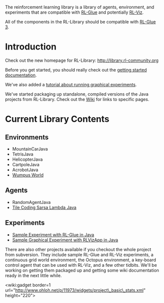The reinforcement learning library is a library of agents, environment, and experiments that are compatible with [RL-Glue](http://glue.rl-community.org) and potentially [RL-Viz](http://rl-viz.googlecode.com).

All of the components in the RL-Library should be compatible with [RL-Glue 3](http://glue.rl-community.org).

# Introduction #
Check out the new homepage for RL-Library:
http://library.rl-community.org

Before you get started, you should really check out the [getting started documentation](http://code.google.com/p/rl-library/wiki/Documentation).

We've also added a [tutorial about running graphical experiments](GraphicalExperimentsWithRLViz.md).


We've started packaging up standalone, compiled versions of the Java projects from RL-Library.  Check out the [Wiki](http://code.google.com/p/rl-library/w/list) for links to specific pages.

# Current Library Contents #
## Environments ##
  * MountainCarJava
  * TetrisJava
  * HelicopterJava
  * CartpoleJava
  * AcrobotJava
  * [Wumpus World](http://library.rl-community.org/wiki/Wumpus_World_(Java))
## Agents ##
  * RandomAgentJava
  * [Tile Coding Sarsa Lambda Java](EpsilonGreedyTileCodingSarsaLambdaJava.md)

## Experiments ##
  * [Sample Experiment with RL-Glue in Java](SampleExperimentRLGlueJava.md)
  * [Sample Graphical Experiment with RLVizApp in Java](SampleExperimentRLVizAppJava.md)

There are also other projects available if you checkout the whole project from subversion.  They include sample RL-Glue and RL-Viz experiments, a continuous grid world environment, the Octopus environment, a key-board control agent that can be used with RL-Viz, and a few other tidbits.  We'll be working on getting them packaged up and getting some wiki documentation ready in the next little while.


&lt;wiki:gadget border=1 url="http://www.ohloh.net/p/11973/widgets/project\_basic\_stats.xml" height="220"&gt;